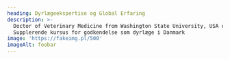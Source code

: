 ```yaml
---
heading: Dyrlægeekspertise og Global Erfaring
description: >-
  Doctor of Veterinary Medicine from Washington State University, USA og
  Supplerende kursus for godkendelse som dyrlæge i Danmark
image: 'https://fakeimg.pl/500'
imageAlt: foobar
---
```



